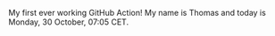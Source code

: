 My first ever working GitHub Action!
My name is Thomas and today is Monday, 30 October, 07:05 CET. 
